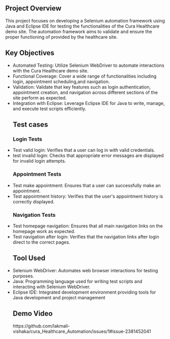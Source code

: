 <h2><b>Project Overview</b></h2>

This project focuses on developing a Selenium automation framework using Java and Eclipse IDE for testing the functionalities of the Cura Healthcare demo site. The automation framework aims to validate and ensure the proper functioning of  provided by the healthcare site.

<h2><b>Key Objectives</b></h2>
<ul>
  
<li>Automated Testing: Utilize Selenium WebDriver to automate interactions with the Cura Healthcare demo site.</li>
<li>Functional Coverage: Cover a wide range of functionalities including login, appointment scheduling,and navigation.</li>

<li>Validation: Validate that key features such as login authentication, appointment creation, and navigation across different sections of the site perform as expected.</li>
<li>Integration with Eclipse: Leverage Eclipse IDE for Java to write, manage, and execute test scripts efficiently.</li>

<h2><b>Test cases</b></h2>

<h3><b>Login Tests</b></h3>

<li>Test valid login: Verifies that a user can log in with valid credentials.</li>
<li>test invalid login: Checks that appropriate error messages are displayed for invalid login attempts.</li>

<h3><b>Appointment Tests</b></h3>

<li>Test make appointment: Ensures that a user can successfully make an appointment.</li>
<li>Test appointment history: Verifies that the user's appointment history is correctly displayed.</li>

<h3><b>Navigation Tests</b></h3>

<li>Test homepage navigation: Ensures that all main navigation links on the homepage work as expected.</li>
<li>Test navigation after login: Verifies that the navigation links after login direct to the correct pages.</li>



<h2><b>Tool Used</b></h2>

<li>Selenium WebDriver: Automates web browser interactions for testing purposes.</li>

<li>Java: Programming language used for writing test scripts and interacting with Selenium WebDriver.</li>

<li>Eclipse IDE: Integrated development environment providing tools for Java development and project management</li>

<h2><b>Demo Video</b></h2>
https://github.com/lakmali-vishaka/cura_Healthcare_Automation/issues/1#issue-2381452041










